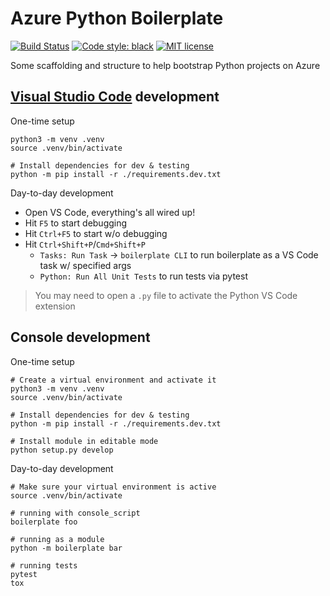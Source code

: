 # Azure Python Boilerplate

[![Build Status](https://dev.azure.com/noelbundick/noelbundick/_apis/build/status/noelbundick.azure-python-boilerplate?branchName=master)](https://dev.azure.com/noelbundick/noelbundick/_build/latest?definitionId=38&branchName=master)
[![Code style: black](https://img.shields.io/badge/code%20style-black-000000.svg)](https://github.com/ambv/black)
[![MIT license](https://img.shields.io/badge/License-MIT-blue.svg)](https://opensource.org/licenses/MIT)


Some scaffolding and structure to help bootstrap Python projects on Azure

## [Visual Studio Code](https://code.visualstudio.com/docs/languages/python) development

One-time setup

```shell
python3 -m venv .venv
source .venv/bin/activate

# Install dependencies for dev & testing
python -m pip install -r ./requirements.dev.txt
```

Day-to-day development

* Open VS Code, everything's all wired up!
* Hit `F5` to start debugging
* Hit `Ctrl+F5` to start w/o debugging
* Hit `Ctrl+Shift+P`/`Cmd+Shift+P`
  * `Tasks: Run Task` -> `boilerplate CLI` to run boilerplate as a VS Code task w/ specified args
  * `Python: Run All Unit Tests` to run tests via pytest

> You may need to open a `.py` file to activate the Python VS Code extension


## Console development

One-time setup

```shell
# Create a virtual environment and activate it
python3 -m venv .venv
source .venv/bin/activate

# Install dependencies for dev & testing
python -m pip install -r ./requirements.dev.txt

# Install module in editable mode
python setup.py develop
```

Day-to-day development

```shell
# Make sure your virtual environment is active
source .venv/bin/activate

# running with console_script
boilerplate foo

# running as a module
python -m boilerplate bar

# running tests
pytest
tox
```